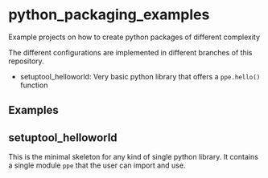 # python_packaging_examples
Example projects on how to create python packages of different complexity

The different configurations are implemented in different branches of this repository.
* setuptool_helloworld: Very basic python library that offers a `ppe.hello()` function


## Examples
## setuptool_helloworld
This is the minimal skeleton for any kind of single python library. It contains
a single module `ppe` that the user can import and use.